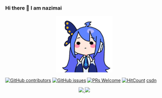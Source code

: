 ### Hi there 👋 I am nazimai

<p align="center">
<a href="https://github.com/cxymq">
  <img height="180em" src="https://github.com/cxymq/Images/blob/master/gif/c8460ec6-e49a-4811-9e9a-8cc094124815.gif" />
</a>
</p>

<!--
**cxymq/cxymq** is a ✨ _special_ ✨ repository because its `README.md` (this file) appears on your GitHub profile.

Here are some ideas to get you started:

- 🔭 I’m currently working on ...
- 🌱 I’m currently learning ...
- 👯 I’m looking to collaborate on ...
- 🤔 I’m looking for help with ...
- 💬 Ask me about ...
- 📫 How to reach me: ...
- 😄 Pronouns: ...
- ⚡ Fun fact: ...
-->

 [![GitHub contributors](https://img.shields.io/github/contributors/cxymq/creative-profile-readme)](https://github.com/cxymq/creative-profile-readme/graphs/contributors) [![GitHub issues](https://img.shields.io/github/issues/cxymq/creative-profile-readme)](https://github.com/cxymq/creative-profile-readme/issues) [![PRs Welcome](https://img.shields.io/badge/PRs-welcome-brightgreen.svg?style=flat-square)](https://github.com/cxymq/creative-profile-readme/pulls) [![HitCount](https://views.whatilearened.today/views/github/cxymq/creative-profile-readme.svg)](https://github.com/cxymq/creative-profile-readme) [csdn](https://blog.csdn.net/Crazy_SunShine/)


<p align="center">
<a href="https://github.com/cxymq">
  <img height="180em" src="https://github-readme-stats.vercel.app/api?username=cxymq&theme=dracula&show_icons=true&include_all_commits=true&count_private=true" />
  <img height="180em" src="https://github-readme-stats.vercel.app/api/top-langs/?username=cxymq&theme=dracula&layout=compact" />
</a>
</p>
